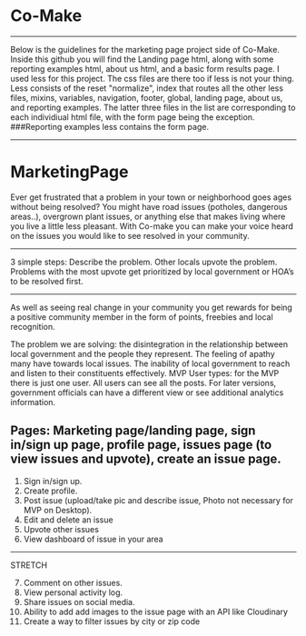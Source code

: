# Co-Make

---

Below is the guidelines for the marketing page project side of Co-Make.
Inside this github you will find the Landing page html, along with some reporting examples html, about us html, and a basic form results page.
I used less for this project. The css files are there too if less is not your thing.
Less consists of the reset "normalize", index that routes all the other less files, mixins, variables, navigation, footer, global, landing page, about us, and reporting examples.
The latter three files in the list are corresponding to each individiual html file, with the form page being the exception. ###Reporting examples less contains the form page.

---

# MarketingPage

Ever get frustrated that a problem in your town or neighborhood goes ages without being resolved?
You might have road issues (potholes, dangerous areas..), overgrown plant issues, or anything else that makes living where you live a little less pleasant.
With Co-make you can make your voice heard on the issues you would like to see resolved in your community.

---

3 simple steps:
Describe the problem.
Other locals upvote the problem.
Problems with the most upvote get prioritized by local government or HOA’s to be resolved first.

---

As well as seeing real change in your community you get rewards for being a positive community member in the form of points, freebies and local recognition.

The problem we are solving: the disintegration in the relationship between local government and the people they represent. The feeling of apathy many have towards local issues. The inability of local government to reach and listen to their constituents effectively.
MVP
User types: for the MVP there is just one user. All users can see all the posts. For later versions, government officials can have a different view or see additional analytics information.

## Pages: Marketing page/landing page, sign in/sign up page, profile page, issues page (to view issues and upvote), create an issue page.

1. Sign in/sign up.
2. Create profile.
3. Post issue (upload/take pic and describe issue, Photo not necessary for MVP on Desktop).
4. Edit and delete an issue
5. Upvote other issues
6. View dashboard of issue in your area

---

STRETCH

7. Comment on other issues.
8. View personal activity log.
9. Share issues on social media.
10. Ability to add add images to the issue page with an API like Cloudinary
11. Create a way to filter issues by city or zip code
